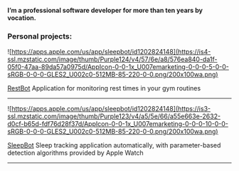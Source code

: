 **I’m a professional software developer for more than ten years by vocation.**

### Personal projects:



![https://apps.apple.com/us/app/sleepbot/id1202824148](https://is4-ssl.mzstatic.com/image/thumb/Purple124/v4/57/6e/a8/576ea840-da1f-05f0-47aa-89da57a0975d/AppIcon-0-0-1x_U007emarketing-0-0-0-5-0-0-sRGB-0-0-0-GLES2_U002c0-512MB-85-220-0-0.png/200x100wa.png)

[RestBot](https://apps.apple.com/pa/app/restbot/id976920693)
Application for monitoring rest times in your gym routines

---

![https://apps.apple.com/us/app/sleepbot/id1202824148](https://is3-ssl.mzstatic.com/image/thumb/Purple123/v4/a5/5e/66/a55e663e-2632-d0cf-b65d-fdf76d28f37d/AppIcon-0-0-1x_U007emarketing-0-0-0-10-0-0-sRGB-0-0-0-GLES2_U002c0-512MB-85-220-0-0.png/200x100wa.png)

[SleepBot](https://apps.apple.com/us/app/sleepbot/id1202824148)
Sleep tracking application automatically, with parameter-based detection algorithms provided by Apple Watch

---
